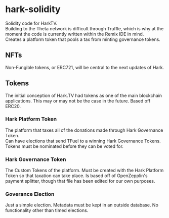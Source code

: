 # hark-solidity
Solidity code for HarkTV.  
Building to the Theta network is difficult through Truffle, which is why at the moment the code is currently written within the Remix IDE in mind.  
Creates a platform token that pools a tax from minting governance tokens.  

## NFTs
Non-Fungible tokens, or ERC721, will be central to the next updates of Hark.

## Tokens
The initial conception of Hark.TV had tokens as one of the main blockchain applications. This may or may not be the case in the future. Based off ERC20.

### Hark Platform Token
The platform that taxes all of the donations made through Hark Governance Token.  
Can have elections that send TFuel to a winning Hark Governance Tokens. Tokens must be nominated before they can be voted for.  

### Hark Governance Token
The Custom Tokens of the platform. Must be created with the Hark Platform Token so that taxation can take place. Is based off of OpenZepplin's payment splitter, though that file has been edited for our own purposes.

### Goverance Election
Just a simple election. Metadata must be kept in an outside database. No functionality other than timed elections.
